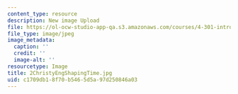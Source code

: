 ```yaml
---
content_type: resource
description: New image Upload
file: https://ol-ocw-studio-app-qa.s3.amazonaws.com/courses/4-301-introduction-to-the-visual-arts-spring-2007/c1709db18f70b5465d5a97d250846a03_2ChristyEngShapingTime.jpg
file_type: image/jpeg
image_metadata:
  caption: ''
  credit: ''
  image-alt: ''
resourcetype: Image
title: 2ChristyEngShapingTime.jpg
uid: c1709db1-8f70-b546-5d5a-97d250846a03
---
```

